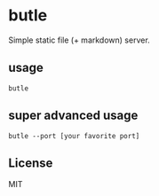 # butle

Simple static file (+ markdown) server.

## usage

```
butle
```

## super advanced usage

```
butle --port [your favorite port]
```

## License

MIT
